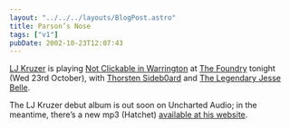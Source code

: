 ```yaml
---
layout: "../../../layouts/BlogPost.astro"
title: Parson’s Nose
tags: ["v1"]
pubDate: 2002-10-23T12:07:43
---
```


[LJ Kruzer][1] is playing [Not Clickable in Warrington][2] at [The Foundry][3] tonight (Wed 23rd October), with [Thorsten Sideb0ard][4] and [The Legendary Jesse Belle][5].

The LJ Kruzer debut album is out soon on Uncharted Audio; in the meantime, there&#8217;s a new mp3 (Hatchet) [available at his website][6].

[1]: http://www.ljkruzer.co.uk/
[2]: http://www.8bitrecs.com/notclickable.shtml "8bitrecs: NCiW Flyer"
[3]: http://www.foundry.tv/ "The Foundry: Nearest tube Old Street, exit 3"
[4]: http://www.8bitrecs.com/ "8bitrecs: Thorsten Sideb0ard"
[5]: http://www.state51.co.uk/jessebelle/biog.html
[6]: http://www.ljkruzer.co.uk/ "LJ Kruzer (website soon to be less shit)"

